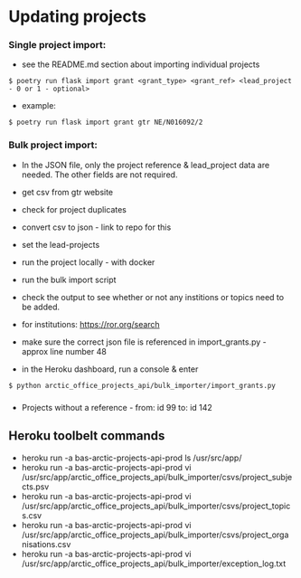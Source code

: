 # Updating projects

### Single project import:

- see the README.md section about importing individual projects
```shell
$ poetry run flask import grant <grant_type> <grant_ref> <lead_project - 0 or 1 - optional>
```


- example:
```shell
$ poetry run flask import grant gtr NE/N016092/2
```

### Bulk project import:

- In the JSON file, only the project reference & lead_project data are needed. The other fields are not required.
- get csv from gtr website
- check for project duplicates
- convert csv to json - link to repo for this
- set the lead-projects
- run the project locally - with docker
- run the bulk import script
- check the output to see whether or not any institions or topics need to be added.
- for institutions: https://ror.org/search

- make sure the correct json file is referenced in import_grants.py - approx line number 48

- in the Heroku dashboard, run a console & enter
```shell
$ python arctic_office_projects_api/bulk_importer/import_grants.py
```


###

- Projects without a reference - from: id 99  to: id 142

## Heroku toolbelt commands

- heroku run -a bas-arctic-projects-api-prod ls /usr/src/app/
- heroku run -a bas-arctic-projects-api-prod vi /usr/src/app/arctic_office_projects_api/bulk_importer/csvs/project_subjects.psv
- heroku run -a bas-arctic-projects-api-prod vi /usr/src/app/arctic_office_projects_api/bulk_importer/csvs/project_topics.csv
- heroku run -a bas-arctic-projects-api-prod vi /usr/src/app/arctic_office_projects_api/bulk_importer/csvs/project_organisations.csv
- heroku run -a bas-arctic-projects-api-prod vi /usr/src/app/arctic_office_projects_api/bulk_importer/exception_log.txt